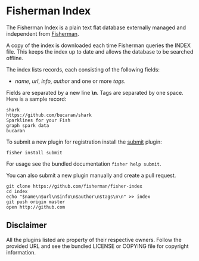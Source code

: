 # Fisherman Index

The Fisherman Index is a plain text flat database externally managed and independent from [Fisherman][fisherman].

A copy of the index is downloaded each time Fisherman queries the INDEX file. This keeps the index up to date and allows the database to be searched offline.

The index lists records, each consisting of the following fields:

* *name*, *url*, *info*, *author* and one or more *tags*.

Fields are separated by a new line **\n**. Tags are separated by one space. Here is a sample record:

```
shark
https://github.com/bucaran/shark
Sparklines for your Fish
graph spark data
bucaran
```

To submit a new plugin for registration install the [submit][fisher-submit] plugin:

```
fisher install submit
```

For usage see the bundled documentation `fisher help submit`.

You can also submit a new plugin manually and create a pull request.

```fish
git clone https://github.com/fisherman/fisher-index
cd index
echo "$name\n$url\n$info\n$author\n$tags\n\n" >> index
git push origin master
open http://github.com
```

## Disclaimer

All the plugins listed are property of their respective owners. Follow the provided URL and see the bundled LICENSE or COPYING file for copyright information.

<!-- Links -->

[fisherman]: https://github.com/fisherman/fisherman

[fisher-submit]: https://github.com/bucaran/fisher-submit
